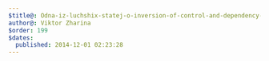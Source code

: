 ```yaml
---
$title@: Odna-iz-luchshix-statej-o-inversion-of-control-and-dependency-injection-na-primere-laravel
author@: Viktor Zharina
$order: 199
$dates:
  published: 2014-12-01 02:23:28
---
```

<a href="http://code.tutsplus.com/tutorials/digging-in-to-laravels-ioc-container--cms-22167" title="Di and IoC Laravel 4"></a>